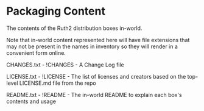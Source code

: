 # Packaging Content

The contents of the Ruth2 distribution boxes in-world.

Note that in-world content represented here will have file extensions
that may not be present in the names in inventory so they will render
in a convenient form online.

CHANGES.txt - !CHANGES - A Change Log file

LICENSE.txt - !LICENSE - The list of licenses and creators based on the top-level LICENSE.md file from the repo

README.txt - !README - The in-world README to explain each box's contents and usage
